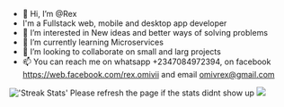 - 👋 Hi, I’m @Rex
- I'm a Fullstack web, mobile and desktop app developer 
- 👀 I’m interested in New ideas and better ways of solving problems
- 🌱 I’m currently learning Microservices
- 💞️ I’m looking to collaborate on small and larg projects
- 📫 You can reach me on whatsapp +2347084972394, on facebook https://web.facebook.com/rex.omivii and email omivrex@gmail.com

 <img alt="'Streak Stats' Please refresh the page if the stats didnt show up" src="https://github-readme-streak-stats.herokuapp.com/?user=omivrex&theme=dark">

 <img src="https://github-readme-stats.vercel.app/api/?username=omivrex&count_private=true&theme=tokyonight&showicons=true">

<!---
omivrex/omivrex is a ✨ special ✨ repository because its `README.md` (this file) appears on your GitHub profile.
You can click the Preview link to take a look at your changes.
--->
